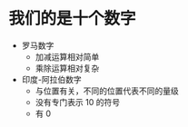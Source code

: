 # 我们的是十个数字

- 罗马数字
  - 加减运算相对简单
  - 乘除运算相对复杂
- 印度-阿拉伯数字
  - 与位置有关，不同的位置代表不同的量级
  - 没有专门表示 10 的符号
  - 有 0
